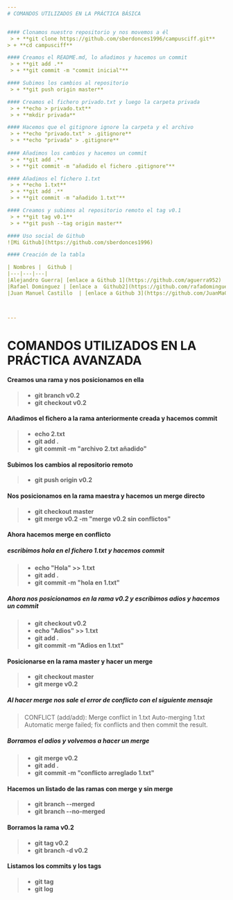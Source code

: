```yaml
---
# COMANDOS UTILIZADOS EN LA PRÁCTICA BÁSICA


#### Clonamos nuestro repositorio y nos movemos a él
 > + **git clone https://github.com/sberdonces1996/campusciff.git**
> + **cd campusciff**

#### Creamos el README.md, lo añadimos y hacemos un commit
 > + **git add .**
 > + **git commit -m "commit inicial"**

#### Subimos los cambios al repositorio
 > + **git push origin master**

#### Creamos el fichero privado.txt y luego la carpeta privada
 > + **echo > privado.txt**
 > + **mkdir privada**

#### Hacemos que el gitignore ignore la carpeta y el archivo
 > + **echo "privado.txt" > .gitignore**
 > + **echo "privada" > .gitignore**
 
#### Añadimos los cambios y hacemos un commit
 > + **git add .**
 > + **git commit -m "añadido el fichero .gitignore"**

#### Añadimos el fichero 1.txt
 > + **echo 1.txt**
 > + **git add .**
 > + **git commit -m "añadido 1.txt"**

#### Creamos y subimos al repositorio remoto el tag v0.1
 > + **git tag v0.1**
 > + **git push --tag origin master**

#### Uso social de Github
![Mi Github](https://github.com/sberdonces1996)

#### Creación de la tabla

| Nombres |  Github |
|---|---|---|
|Alejandro Guerra| [enlace a Github 1](https://github.com/aguerra952) 
|Rafael Dominguez | [enlace a  Github2](https://github.com/rafadominguez71)  
|Juan Manuel Castillo  | [enlace a Github 3](https://github.com/JuanMaCasGod) 



---
```

# COMANDOS UTILIZADOS EN LA PRÁCTICA AVANZADA

#### Creamos una rama y nos posicionamos en ella
 > + **git branch v0.2**
 > + **git checkout v0.2**

#### Añadimos el fichero a la rama anteriormente creada y hacemos commit
 > + **echo 2.txt**
 > + **git add .**
 > + **git commit -m "archivo 2.txt añadido"**

#### Subimos los cambios al repositorio remoto
 > + **git push origin v0.2**

#### Nos posicionamos en la rama maestra y hacemos un merge directo
 > + **git checkout master**
 > + **git merge v0.2 -m "merge v0.2 sin conflictos"**

#### Ahora hacemos merge en conflicto
##### escribimos hola en el fichero 1.txt y hacemos commit
 > + **echo "Hola" >> 1.txt**
 > + **git add .**
 > + **git commit -m "hola en 1.txt"**
##### Ahora nos posicionamos en la rama v0.2 y escribimos adios y hacemos un commit
 > + **git checkout v0.2**
 > + **echo "Adios" >> 1.txt**
 > + **git add .**
 > + **git commit -m "Adios en 1.txt"**

#### Posicionarse en la rama master y hacer un merge
 > + **git checkout master**
 > + **git merge v0.2**
##### Al hacer merge nos sale el error de conflicto con el siguiente mensaje
>CONFLICT (add/add): Merge conflict in 1.txt
Auto-merging 1.txt
Automatic merge failed; fix conflicts and then commit the result.
##### Borramos el adios y volvemos a hacer un merge
 > + **git merge v0.2**
 > + **git add .**
 > + **git commit -m "conflicto arreglado 1.txt"**

#### Hacemos un listado de las ramas con merge y sin merge
 > + **git branch --merged**
 > + **git branch --no-merged**

#### Borramos la rama v0.2
 > + **git tag v0.2**
 > + **git branch -d v0.2**

#### Listamos los commits y los tags
 > + **git tag**
 > + **git log**